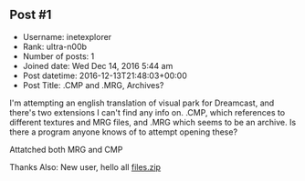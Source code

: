 ## Post #1
- Username: inetexplorer
- Rank: ultra-n00b
- Number of posts: 1
- Joined date: Wed Dec 14, 2016 5:44 am
- Post datetime: 2016-12-13T21:48:03+00:00
- Post Title: .CMP and .MRG, Archives?

I'm attempting an english translation of visual park for Dreamcast, and there's two extensions I can't find any info on. .CMP, which references to different textures and MRG files, and .MRG which seems to be an archive. Is there a program anyone knows of to attempt opening these?

Attatched both MRG and CMP

Thanks
Also: New user, hello all
[files.zip](https://xentaxbackup.github.io/file/12044_files.zip)
